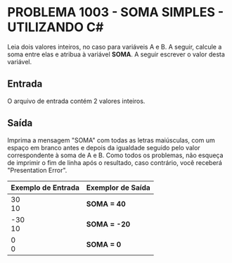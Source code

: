 # PROBLEMA 1003 - SOMA SIMPLES - UTILIZANDO C#

Leia dois valores inteiros, no caso para variáveis A e B. A seguir, calcule a soma entre elas e atribua à variável **SOMA**. A seguir escrever o valor desta variável.

## Entrada
O arquivo de entrada contém 2 valores inteiros.

## Saída
Imprima a mensagem "SOMA" com todas as letras maiúsculas, com um espaço em branco antes e depois da igualdade seguido pelo valor correspondente à soma de A e B. Como todos os problemas, não esqueça de imprimir o fim de linha após o resultado, caso contrário, você receberá "Presentation Error".


| Exemplo de Entrada | Exemplor de Saída |
|--------------------|-------------------|
| 30<br>10            | **SOMA = 40**    |  
| -30<br>10           | **SOMA = -20**   |
| 0<br>0              | **SOMA = 0**     |


